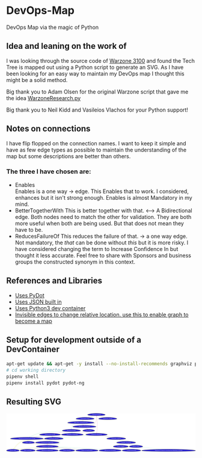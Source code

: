 # DevOps-Map

DevOps Map via the magic of Python

## Idea and leaning on the work of

I was looking through the source code of [Warzone 3100](https://github.com/Warzone2100/warzone2100) and found the Tech Tree is mapped out using a Python script to generate an SVG. As I have been looking for an easy way to maintain my DevOps map I thought this might be a solid method. 

Big thank you to Adam Olsen for the original Warzone script that gave me the idea
[WarzoneResearch.py](https://github.com/Warzone2100/warzone2100/blob/3.4.1/tools/tech-tree-chart-generator/warzoneresearch.py)

Big thank you to Neil Kidd and Vasileios Vlachos for your Python support!

## Notes on connections

I have flip flopped on the connection names. I want to keep it simple and have as few edge types as possible to maintain the understanding of the map but some descriptions are better than others.

### The three I have chosen are:

* Enables  
   Enables is a one way -> edge. This Enables that to work. I considered, enhances but it isn't strong enough. Enables is almost Mandatory in my mind.
* BetterTogetherWith
   This is better together with that. <--> A Bidirectional edge. Both nodes need to match the other for validation. They are both more useful when both are being used. But that does not mean they have to be.
* ReducesFailureOf
   This reduces the failure of that. -> a one way edge. Not mandatory, the *that* can be done without *this* but it is more risky. I have considered changing the term to Increase Confidence In but thought it less accurate. Feel free to share with Sponsors and business groups the constructed synonym in this context.

## References and Libraries

* [Uses PyDot](https://github.com/pydot/pydot) 
* [Uses JSON built in](https://www.w3schools.com/python/python_json.asp) 
* [Uses Python3 dev container](https://github.com/microsoft/vscode-dev-containers/tree/master/containers/python-3)
* [Invisible edges to change relative location. use this to enable graph to become a map](https://graphviz.org/Gallery/undirected/grid.html)

## Setup for development outside of a DevContainer

```bash
apt-get update && apt-get -y install --no-install-recommends graphviz python3-pip
# cd working directory
pipenv shell
pipenv install pydot pydot-ng
```

## Resulting SVG

![DevOps Map SVG](DevOpsMap.svg)
